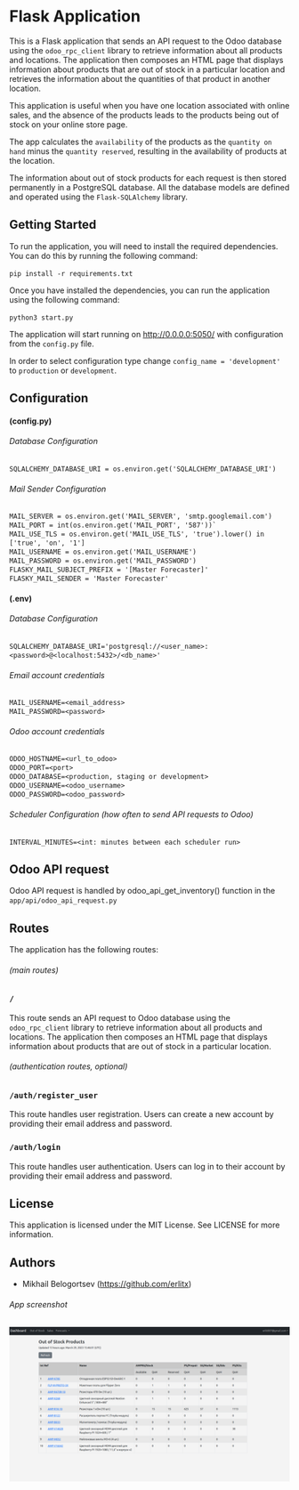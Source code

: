 # Flask Application

This is a Flask application that sends an API request to the Odoo database 
using the `odoo_rpc_client` library to retrieve information about all products
and locations. The application then composes an HTML page that displays 
information about products that are out of stock in a particular location and 
retrieves the information about the quantities of that product in another 
location.

This application is useful when you have one location associated with online 
sales, and the absence of the products leads to the products being out of 
stock on your online store page.

The app calculates the `availability` of the products as the `quantity on hand` 
minus the `quantity reserved`, resulting in the availability of products at 
the location.

The information about out of stock products for each request is then stored 
permanently in a PostgreSQL database. All the database models are defined and
operated using the `Flask-SQLAlchemy` library.

## Getting Started

To run the application, you will need to install the required dependencies. 
You can do this by running the following command:

`pip install -r requirements.txt`

Once you have installed the dependencies, you can run the application using 
the following command:

`python3 start.py`

The application will start running on http://0.0.0.0:5050/ with configuration
from the `config.py` file. 

In order to select configuration type change 
`config_name = 'development'`
to `production` or `development`.

## Configuration
#### (config.py)
###### Database Configuration
    SQLALCHEMY_DATABASE_URI = os.environ.get('SQLALCHEMY_DATABASE_URI')
    
###### Mail Sender Configuration

    MAIL_SERVER = os.environ.get('MAIL_SERVER', 'smtp.googlemail.com')  
    MAIL_PORT = int(os.environ.get('MAIL_PORT', '587'))`
    MAIL_USE_TLS = os.environ.get('MAIL_USE_TLS', 'true').lower() in ['true', 'on', '1']
    MAIL_USERNAME = os.environ.get('MAIL_USERNAME')
    MAIL_PASSWORD = os.environ.get('MAIL_PASSWORD')
    FLASKY_MAIL_SUBJECT_PREFIX = '[Master Forecaster]'
    FLASKY_MAIL_SENDER = 'Master Forecaster'

#### (.env)
###### Database Configuration
    SQLALCHEMY_DATABASE_URI='postgresql://<user_name>:<password>@<localhost:5432>/<db_name>'

###### Email account credentials
    MAIL_USERNAME=<email_address>
    MAIL_PASSWORD=<password>

###### Odoo account credentials
    ODOO_HOSTNAME=<url_to_odoo>
    ODOO_PORT=<port>
    ODOO_DATABASE=<production, staging or development>
    ODOO_USERNAME=<odoo_username>
    ODOO_PASSWORD=<odoo_password>

###### Scheduler Configuration (how often to send API requests to Odoo)
    INTERVAL_MINUTES=<int: minutes between each scheduler run>

## Odoo API request
Odoo API request is handled by odoo_api_get_inventory() function in the
`app/api/odoo_api_request.py`

## Routes

The application has the following routes:

###### (main routes)

### `/`
This route sends an API request to Odoo database using the `odoo_rpc_client` library to retrieve information about all products and locations. The application then composes an HTML page that displays information about products that are out of stock in a particular location.

###### (authentication routes, optional)
### `/auth/register_user`

This route handles user registration. Users can create a new account by providing their email address and password.

### `/auth/login`

This route handles user authentication. Users can log in to their account by providing their email address and password.


## License

This application is licensed under the MIT License. See LICENSE for more information.

## Authors

- Mikhail Belogortsev (https://github.com/erlitx)


###### App screenshot
<img src="https://github.com/erlitx/Docs_manuals/blob/master/dashboard.png" alt="Example Image" width="800">
